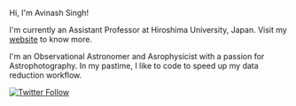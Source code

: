 Hi, I'm Avinash Singh!

I'm currently an Assistant Professor at Hiroshima University, Japan. Visit my [website](https://spamfour.github.io) to know more. 

I'm an Observational Astronomer and Asrophysicist with a passion for Astrophotography. In my pastime, I like to code to speed up my data reduction workflow.

[![Twitter Follow](https://img.shields.io/twitter/follow/pixelbrew_?style=social)](https://twitter.com/pixelbrew_)
